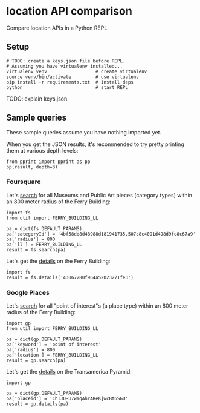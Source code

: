 # location API comparison
Compare location APIs in a Python REPL.

## Setup

    # TODO: create a keys.json file before REPL.
    # Assuming you have virtualenv installed...
    virtualenv venv                  # create virtualenv
    source venv/bin/activate         # use virtualenv
    pip install -r requirements.txt  # install deps
    python                           # start REPL

TODO: explain keys.json.

## Sample queries
These sample queries assume you have nothing imported yet.

When you get the JSON results, it's recommended to try pretty printing them at
various depth levels:

    from pprint import pprint as pp
    pp(result, depth=3)


### Foursquare
Let's [search][fs_search] for all Museums and Public Art pieces (category
types) within an 800 meter radius of the Ferry Building:

    import fs
    from util import FERRY_BUILDING_LL

    pa = dict(fs.DEFAULT_PARAMS)
    pa['categoryId'] = '4bf58dd8d48988d181941735,507c8c4091d498d9fc8c67a9'
    pa['radius'] = 800
    pa['ll'] = FERRY_BUILDING_LL
    result = fs.search(pa)

Let's get the [details][fs_details] on the Ferry Building:

    import fs
    result = fs.details('43067280f964a52023271fe3')

### Google Places
Let's [search][gp_search] for all "point of interest"s (a place type) within an
800 meter radius of the Ferry Building:

    import gp
    from util import FERRY_BUILDING_LL

    pa = dict(gp.DEFAULT_PARAMS)
    pa['keyword'] = 'point of interest'
    pa['radius'] = 800
    pa['location'] = FERRY_BUILDING_LL
    result = gp.search(pa)

Let's get the [details][gp_details] on the Transamerica Pyramid:

    import gp

    pa = dict(gp.DEFAULT_PARAMS)
    pa['placeid'] = 'ChIJQ-U7wYqAhYAReKjwcBt6SGU'
    result = gp.details(pa)

[fs_search]: https://developer.foursquare.com/docs/venues/search
[fs_details]: https://developer.foursquare.com/docs/venues/venues
[gp_search]: https://developers.google.com/places/web-service/search
[gp_details]: https://developers.google.com/places/web-service/details

